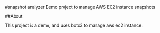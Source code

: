 #snapshot analyzer
Demo project to manage AWS EC2 instance snapshots

##About

This project is a demo, and uses boto3 to manage aws ec2 instance.
